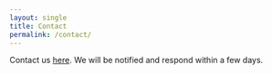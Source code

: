 ```yaml
---
layout: single
title: Contact
permalink: /contact/
---
```


Contact us [here](https://docs.google.com/forms/d/1CW5j75ihVzkT8xLg3tS6HgsmXRmrl650UOpYi-29BLM/edit). We will be notified and respond within a few days.

